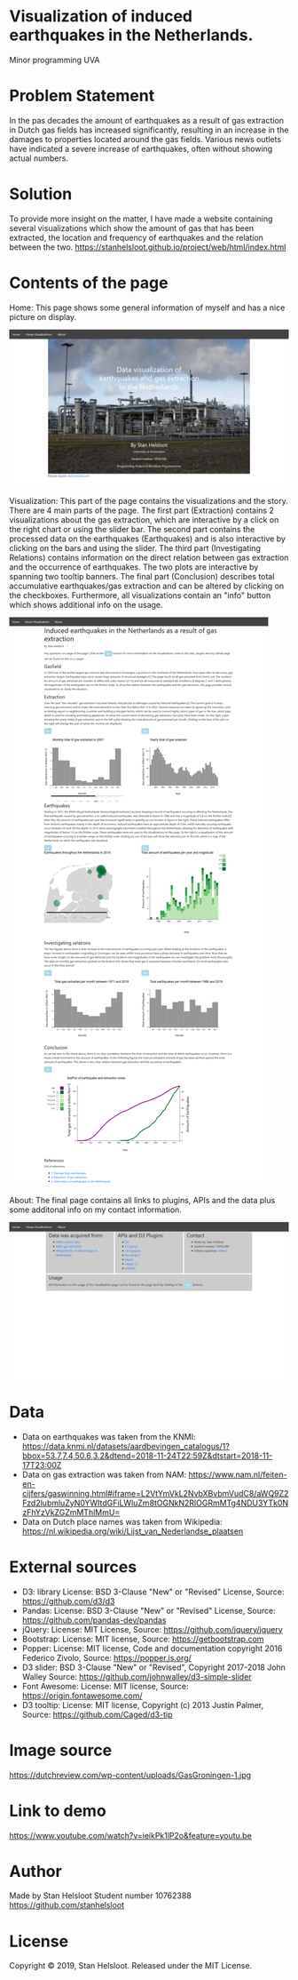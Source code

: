 # Visualization of induced earthquakes in the Netherlands.
Minor programming UVA

# Problem Statement
In the pas decades the amount of earthquakes as a result of gas extraction
in Dutch gas fields has increased significantly, resulting in an increase
in the damages to properties located around the gas fields. Various news
outlets have indicated a severe increase of earthquakes, often without
showing actual numbers.

# Solution
To provide more insight on the matter, I have made a website containing
several visualizations which show the amount of gas that has been extracted,
the location and frequency of earthquakes and the relation between the two.
https://stanhelsloot.github.io/project/web/html/index.html

# Contents of the page
Home:
This page shows some general information of myself and has a nice picture
on display.

![](https://github.com/stanhelsloot/project/blob/master/doc/screenshots/home.png)

Visualization:
This part of the page contains the visualizations and the story. There are 4 main
parts of the page. The first part (Extraction) contains 2 visualizations about the gas extraction,
which are interactive by a click on the right chart or using the slider bar.
The second part contains the processed data on the earthquakes (Earthquakes)
and is also interactive by clicking on the bars and using the slider.
The third part (Investigating Relations) contains information on the direct relation
between gas extraction and the occurrence of earthquakes. The two plots are
interactive by spanning two tooltip banners.
The final part (Conclusion) describes total accumulative earthquakes/gas extraction
and can be altered by clicking on the checkboxes.
Furthermore, all visualizations contain an "info" button which shows additional
info on the usage.

![](https://github.com/stanhelsloot/project/blob/master/doc/screenshots/map.png)

About:
The final page contains all links to plugins, APIs and the data plus some additonal
info on my contact information.

![](https://github.com/stanhelsloot/project/blob/master/doc/screenshots/about.png)

# Data
- Data on earthquakes was taken from the KNMI: https://data.knmi.nl/datasets/aardbevingen_catalogus/1?bbox=53.7,7.4,50.6,3.2&dtend=2018-11-24T22:59Z&dtstart=2018-11-17T23:00Z
- Data on gas extraction was taken from NAM: https://www.nam.nl/feiten-en-cijfers/gaswinning.html#iframe=L2VtYmVkL2NvbXBvbmVudC8/aWQ9Z2Fzd2lubmluZyN0YWItdGFiLWluZm8tOGNkN2RlOGRmMTg4NDU3YTk0NzFhYzVkZGZmMThlMmU=
- Data on Dutch place names was taken from Wikipedia: https://nl.wikipedia.org/wiki/Lijst_van_Nederlandse_plaatsen

# External sources
- D3: library License: BSD 3-Clause "New" or "Revised" License, Source: https://github.com/d3/d3
- Pandas: License: BSD 3-Clause "New" or "Revised" License, Source: https://github.com/pandas-dev/pandas
- jQuery: License: MIT License, Source: https://github.com/jquery/jquery
- Bootstrap: License: MIT license, Source: https://getbootstrap.com
- Popper: License: MIT license, Code and documentation copyright 2016 Federico Zivolo, Source: https://popper.js.org/
- D3 slider: BSD 3-Clause "New" or "Revised", Copyright 2017-2018 John Walley Source: https://github.com/johnwalley/d3-simple-slider
- Font Awesome: License: MIT license, Source: https://origin.fontawesome.com/
- D3 tooltip: License: MIT license, Copyright (c) 2013 Justin Palmer, Source: https://github.com/Caged/d3-tip

# Image source
https://dutchreview.com/wp-content/uploads/GasGroningen-1.jpg

# Link to demo
https://www.youtube.com/watch?v=ieikPk1lP2o&feature=youtu.be

# Author
Made by Stan Helsloot
Student number 10762388
https://github.com/stanhelsloot

# License
Copyright © 2019, Stan Helsloot. Released under the MIT License.
